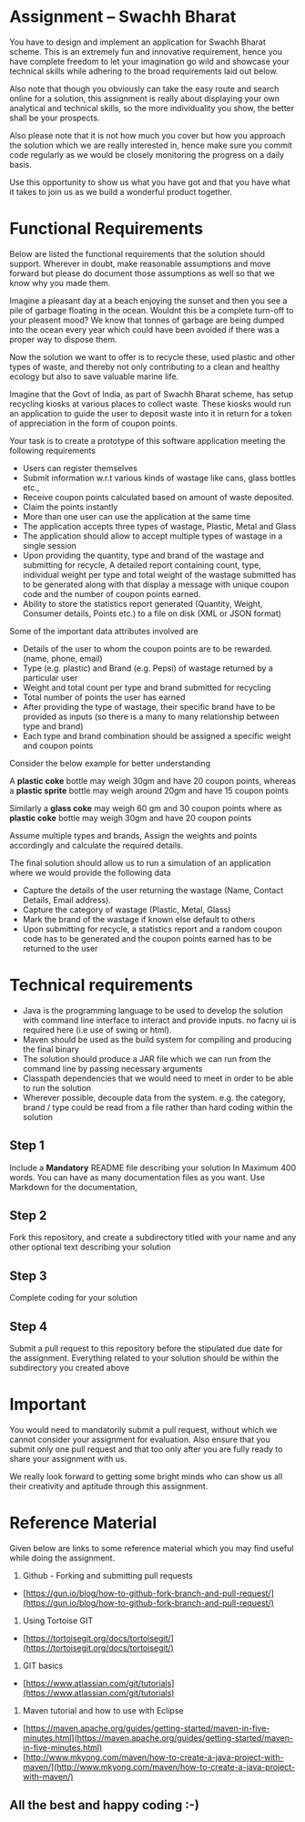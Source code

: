 # Assignment – Swachh Bharat

You have to design and implement an application for Swachh Bharat scheme. This is an extremely fun and innovative requirement, hence you have complete freedom to let your imagination go wild and showcase your technical skills while adhering to the broad requirements laid out below.

Also note that though you obviously can take the easy route and search online for a solution, this assignment is really about displaying your own analytical and technical skills, so the more individuality you show, the better shall be your prospects.

Also please note that it is not how much you cover but how you approach the solution which we are really interested in, hence make sure you commit code regularly as we would be closely monitoring the progress on a daily basis.

Use this opportunity to show us what you have got and that you have what it takes to join us as we build a wonderful product together.

# Functional Requirements

Below are listed the functional requirements that the solution should support. Wherever in doubt, make reasonable assumptions and move forward but please do document those assumptions as well so that we know why you made them.

Imagine a pleasant day at a beach enjoying the sunset and then you see a pile of garbage floating in the ocean. Wouldnt this be a complete turn-off to your pleasent mood? We know that tonnes of garbage are being dumped into the ocean every year which could have been avoided if there was a proper way to dispose them.

Now the solution we want to offer is to recycle these, used plastic and other types of waste, and thereby not only contributing to a clean and healthy ecology but also to save valuable marine life.

Imagine that the Govt of India, as part of Swachh Bharat scheme, has setup recycling kiosks at various places to collect waste. These kiosks would run an application to guide the user to deposit waste into it in return for a token of appreciation in the form of coupon points.

Your task is to create a prototype of this software application meeting the following requirements

- Users can register themselves
- Submit information w.r.t various kinds of wastage like cans, glass bottles etc.,
- Receive coupon points calculated based on amount of waste deposited.
- Claim the points instantly
- More than one user can use the application at the same time
- The application accepts three types of wastage, Plastic, Metal and Glass
- The application should allow to accept multiple types of wastage in a single session
- Upon providing the quantity, type and brand of the wastage and submitting for recycle, A detailed report containing count, type, individual weight per type and total weight of the wastage submitted has to be generated along with that display a message with unique coupon code and the number of coupon points earned.
- Ability to store the statistics report generated (Quantity, Weight, Consumer details, Points etc.) to a file on disk (XML or JSON format)

Some of the important data attributes involved are

- Details of the user to whom the coupon points are to be rewarded. (name, phone, email)
- Type (e.g. plastic) and Brand (e.g. Pepsi) of wastage returned by a particular user
- Weight and total count per type and brand submitted for recycling
- Total number of points the user has earned
- After providing the type of wastage, their specific brand have to be provided as inputs (so there is a many to many relationship between type and brand)
- Each type and brand combination should be assigned a specific weight and coupon points

Consider the below example for better understanding

   A **plastic coke** bottle may weigh 30gm and have 20 coupon points, whereas a **plastic sprite** bottle may weigh around 20gm and have 15 coupon points

Similarly a **glass coke** may weigh 60 gm and 30 coupon points where as **plastic coke** bottle may weigh 30gm and have 20 coupon points

Assume multiple types and brands, Assign the weights and points accordingly and calculate the required details.

The final solution should allow us to run a simulation of an application where we would provide the following data

- Capture the details of the user returning the wastage (Name, Contact Details, Email address).
- Capture the category of wastage (Plastic, Metal, Glass)
- Mark the brand of the wastage if known else default to others
- Upon submitting for recycle, a statistics report and a random coupon code has to be generated and the coupon points earned has to be returned to the user

# Technical requirements

- Java is the programming language to be used to develop the solution with command line interface to interact and provide inputs.
  no facny ui is required here (i.e use of swing or html).
- Maven should be used as the build system for compiling and producing the final binary
- The solution should produce a JAR file which we can run from the command line by passing necessary arguments
- Classpath dependencies that we would need to meet in order to be able to run the solution
- Wherever possible, decouple data from the system. e.g. the category, brand / type could be read from a file rather than hard coding within the solution

## **Step 1**

Include a **Mandatory** README file describing your solution In Maximum 400 words. You can have as many documentation files as you want. Use Markdown for the documentation,

## **Step 2**

Fork this repository, and create a subdirectory titled with your name and any other optional text describing your solution

## **Step 3**

Complete coding for your solution

## **Step 4**

Submit a pull request to this repository before the stipulated due date for the assignment. Everything related to your solution should be within the subdirectory you created above

# Important

You would need to mandatorily submit a pull request, without which we cannot consider your assignment for evaluation. Also ensure that you submit only one pull request and that too only after you are fully ready to share your assignment with us.

We really look forward to getting some bright minds who can show us all their creativity and aptitude through this assignment.

# Reference Material

Given below are links to some reference material which you may find useful while doing the assignment.

1. Github - Forking and submitting pull requests

- [https://gun.io/blog/how-to-github-fork-branch-and-pull-request/](https://gun.io/blog/how-to-github-fork-branch-and-pull-request/)

1. Using Tortoise GIT

- [https://tortoisegit.org/docs/tortoisegit/](https://tortoisegit.org/docs/tortoisegit/)

1. GIT basics

- [https://www.atlassian.com/git/tutorials](https://www.atlassian.com/git/tutorials)

1. Maven tutorial and how to use with Eclipse

- [https://maven.apache.org/guides/getting-started/maven-in-five-minutes.html](https://maven.apache.org/guides/getting-started/maven-in-five-minutes.html)
- [http://www.mkyong.com/maven/how-to-create-a-java-project-with-maven/](http://www.mkyong.com/maven/how-to-create-a-java-project-with-maven/)

## **All the best and happy coding :-)**
